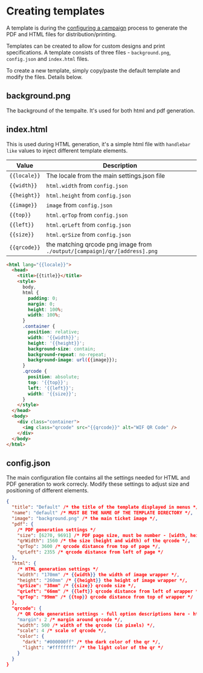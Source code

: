# Creating templates

A template is during the [configuring a campaign](./configure-campaign.md) process to generate the PDF and HTML files for distribution/printing.

Templates can be created to allow for custom designs and print specifications. A template consists of three files - `background.png`, `config.json` and `index.html` files.

To create a new template, simply copy/paste the default template and modify the files. Details below.

## background.png

The background of the tempalte. It's used for both html and pdf generation.

## index.html

This is used during HTML generation, it's a simple html file with `handlebar like` values to inject different template elements.

| Value        | Description                                                               |
| ------------ | ------------------------------------------------------------------------- |
| `{{locale}}` | The locale from the main settings.json file                               |
| `{{width}}`  | `html.width` from `config.json`                                           |
| `{{height}}` | `html.height` from `config.json`                                          |
| `{{image}}`  | `image` from `config.json`                                                |
| `{{top}}`    | `html.qrTop` from `config.json`                                           |
| `{{left}}`   | `html.qrLeft` from `config.json`                                          |
| `{{size}}`   | `html.qrSize` from `config.json`                                          |
| `{{qrcode}}` | the matching qrcode png image from `./output/[campaign]/qr/[address].png` |

```html
<html lang="{{locale}}">
  <head>
    <title>{{title}}</title>
    <style>
      body,
      html {
        padding: 0;
        margin: 0;
        height: 100%;
        width: 100%;
      }
      .container {
        position: relative;
        width: '{{width}}';
        height: '{{height}}';
        background-size: contain;
        background-repeat: no-repeat;
        background-image: url({{image}});
      }
      .qrcode {
        position: absolute;
        top: '{{top}}';
        left: '{{left}}';
        width: '{{size}}';
      }
    </style>
  </head>
  <body>
    <div class="container">
      <img class="qrcode" src="{{qrcode}}" alt="WIF QR Code" />
    </div>
  </body>
</html>
```

## config.json

The main configuration file contains all the settings needed for HTML and PDF generation to work correcly. Modify these settings to adjust size and positioning of different elements.

```json
{
  "title": "Default" /* the title of the template displayed in menus */,
  "name": "default" /* MUST BE THE NAME OF THE TEMPLATE DIRECTORY */,
  "image": "background.png" /* the main ticket image */,
  "pdf": {
    /* PDF generation settings */
    "size": [6270, 9691] /* PDF page size, must be number - [width, height] */,
    "qrWidth": 1560 /* the size (height and width) of the qrcode */,
    "qrTop": 3600 /* qrcode distance from top of page */,
    "qrLeft": 2355 /* qrcode distance from left of page */
  },
  "html": {
    /* HTML generation settings */
    "width": "170mm" /* {{width}} the width of image wrapper */,
    "height": "260mm" /* {{height}} the height of image wrapper */,
    "qrSize": "38mm" /* {{size}} qrcode size */,
    "qrLeft": "66mm" /* {{left}} qrcode distance from left of wrapper */,
    "qrTop": "99mm" /* {{top}} qrcode distance from top of wrapper */
  },
  "qrcode": {
    /* QR Code generation settings - full option descriptions here - https://www.npmjs.com/package/qrcode#qr-code-options*/
    "margin": 2 /* margin around qrcode */,
    "width": 500 /* width of the qrcode (in pixels) */,
    "scale": 4 /* scale of qrcode */,
    "color": {
      "dark": "#000000ff" /* the dark color of the qr */,
      "light": "#ffffffff" /* the light color of the qr */
    }
  }
}
```
